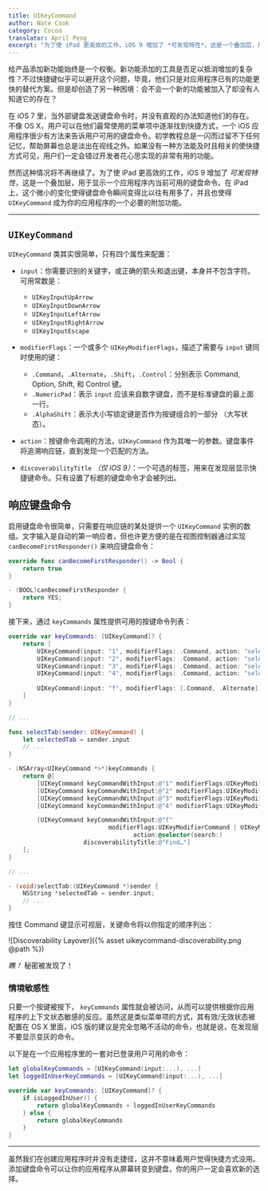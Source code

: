 ```yaml
---
title: UIKeyCommand
author: Nate Cook
category: Cocoa
translator: April Peng
excerpt: "为了使 iPad 更高效的工作，iOS 9 增加了 *可发现特性*，这是一个叠加层，用于显示一个应用程序内当前可用的键盘命令。在 iPad 上，这个微小的变化使得键盘命令瞬间变得比以往有用多了，并且也使得 `UIKeyCommand` 成为你应用程序的一个必要的附加功能"
---
```


给产品添加新功能始终是一个权衡。新功能添加的工具是否足以抵消增加的复杂性？不过快捷键似乎可以避开这个问题，毕竟，他们只是对应用程序已有的功能更快的替代方案。但是却创造了另一种困境：会不会一个新的功能被加入了却没有人知道它的存在？

在 iOS 7 里，当外部键盘发送键盘命令时，并没有直观的办法知道他们的存在。不像 OS X，用户可以在他们最常使用的菜单项中逐渐找到快捷方式，一个 iOS 应用程序很少有方法来告诉用户可用的键盘命令。初学教程总是一闪而过留不下任何记忆，帮助屏幕也总是淡出在视线之外。如果没有一种方法能及时且相关的使快捷方式可见，用户们一定会错过开发者花心思实现的非常有用的功能。

然而这种情况将不再继续了。为了使 iPad 更高效的工作，iOS 9 增加了 *可发现特性*，这是一个叠加层，用于显示一个应用程序内当前可用的键盘命令。在 iPad 上，这个微小的变化使得键盘命令瞬间变得比以往有用多了，并且也使得 `UIKeyCommand` 成为你的应用程序的一个必要的附加功能。

---

## `UIKeyCommand`

`UIKeyCommand` 类其实很简单，只有四个属性来配置：

- `input`：你需要识别的关键字，或正确的箭头和退出键，本身并不包含字符。可用常数是：
    - `UIKeyInputUpArrow`
    - `UIKeyInputDownArrow`
    - `UIKeyInputLeftArrow`
    - `UIKeyInputRightArrow`
    - `UIKeyInputEscape`

- `modifierFlags`：一个或多个 `UIKeyModifierFlags`，描述了需要与 `input` 键同时使用的键：
	- `.Command`，`.Alternate`，`.Shift`，`.Control`：分别表示 Command, Option, Shift, 和 Control 键。
	- `.NumericPad`：表示 `input` 应该来自数字键盘，而不是标准键盘的最上面一行。
	- `.AlphaShift`：表示大小写锁定键是否作为按键组合的一部分 （大写状态）。

- `action`：按键命令调用的方法，`UIKeyCommand` 作为其唯一的参数。键盘事件将追溯响应链，直到发现一个匹配的方法。

- `discoverabilityTitle` *（仅 iOS 9）*：一个可选的标签，用来在发现层显示快捷键命令。只有设置了标题的键盘命令才会被列出。


## 响应键盘命令

启用键盘命令很简单，只需要在响应链的某处提供一个 `UIKeyCommand` 实例的数组。文字输入是自动的第一响应者，但也许更方便的是在视图控制器通过实现 `canBecomeFirstResponder()` 来响应键盘命令：

```swift
override func canBecomeFirstResponder() -> Bool {
    return true
}
```
```objective-c
- (BOOL)canBecomeFirstResponder {
    return YES;
}
```

接下来，通过 `keyCommands` 属性提供可用的按键命令列表：

```swift
override var keyCommands: [UIKeyCommand]? {
    return [
        UIKeyCommand(input: "1", modifierFlags: .Command, action: "selectTab:", discoverabilityTitle: "Types"),
        UIKeyCommand(input: "2", modifierFlags: .Command, action: "selectTab:", discoverabilityTitle: "Protocols"),
        UIKeyCommand(input: "3", modifierFlags: .Command, action: "selectTab:", discoverabilityTitle: "Functions"),
        UIKeyCommand(input: "4", modifierFlags: .Command, action: "selectTab:", discoverabilityTitle: "Operators"),
            
        UIKeyCommand(input: "f", modifierFlags: [.Command, .Alternate], action: "search:", discoverabilityTitle: "Find…"),
    ]
}

// ...

func selectTab(sender: UIKeyCommand) {
    let selectedTab = sender.input
    // ...
}
```
```objective-c
- (NSArray<UIKeyCommand *>*)keyCommands {
    return @[
        [UIKeyCommand keyCommandWithInput:@"1" modifierFlags:UIKeyModifierCommand action:@selector(selectTab:) discoverabilityTitle:@"Types"],
        [UIKeyCommand keyCommandWithInput:@"2" modifierFlags:UIKeyModifierCommand action:@selector(selectTab:) discoverabilityTitle:@"Protocols"],
        [UIKeyCommand keyCommandWithInput:@"3" modifierFlags:UIKeyModifierCommand action:@selector(selectTab:) discoverabilityTitle:@"Functions"],
        [UIKeyCommand keyCommandWithInput:@"4" modifierFlags:UIKeyModifierCommand action:@selector(selectTab:) discoverabilityTitle:@"Operators"],

        [UIKeyCommand keyCommandWithInput:@"f" 
                            modifierFlags:UIKeyModifierCommand | UIKeyModifierAlternate 
                                   action:@selector(search:) 
                     discoverabilityTitle:@"Find…"]
    ];
}

// ...

- (void)selectTab:(UIKeyCommand *)sender {
    NSString *selectedTab = sender.input;
    // ...
}
```

按住 Command 键显示可视层，关键命令将以你指定的顺序列出：

![Discoverability Layover]({% asset uikeycommand-discoverability.png @path %})

*瞧！* 秘密被发现了！


### 情境敏感性

只要一个按键被按下， `keyCommands` 属性就会被访问，从而可以提供根据你应用程序的上下文状态敏感的反应。虽然这是类似菜单项的方式，其有效/无效状态被配置在 OS X 里面，iOS 版的建议是完全忽略不活动的命令，也就是说，在发现层不要显示变灰的命令。

以下是在一个应用程序里的一套对已登录用户可用的命令：

```swift
let globalKeyCommands = [UIKeyCommand(input:...), ...]
let loggedInUserKeyCommands = [UIKeyCommand(input:...), ...]

override var keyCommands: [UIKeyCommand]? {
    if isLoggedInUser() {
        return globalKeyCommands + loggedInUserKeyCommands
    } else {
        return globalKeyCommands
    }
}
```

---

虽然我们在创建应用程序时并没有走捷径，这并不意味着用户觉得快捷方式没用。添加键盘命令可以让你的应用程序从屏幕转变到键盘，你的用户一定会喜欢新的选择。

